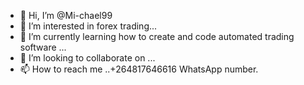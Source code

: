 - 👋 Hi, I’m @Mi-chael99
- 👀 I’m interested in forex trading...
- 🌱 I’m currently learning how to create and code automated trading software ...
- 💞️ I’m looking to collaborate on ...
- 📫 How to reach me ..+264817646616 WhatsApp number.

<!---
Mi-chael99/Mi-chael99 is a ✨ special ✨ repository because its `README.md` (this file) appears on your GitHub profile.
You can click the Preview link to take a look at your changes.
--->

